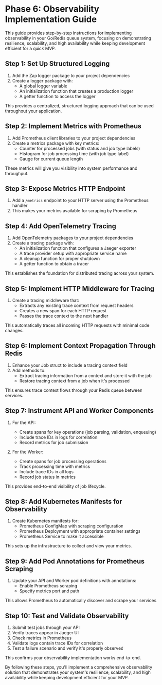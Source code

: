 # Phase 6: Observability Implementation Guide

This guide provides step-by-step instructions for implementing observability in your Go/Redis queue system, focusing on demonstrating resilience, scalability, and high availability while keeping development efficient for a quick MVP.

## Step 1: Set Up Structured Logging

1. Add the Zap logger package to your project dependencies
2. Create a logger package with:
    - A global logger variable
    - An initialization function that creates a production logger
    - A getter function to access the logger

This provides a centralized, structured logging approach that can be used throughout your application.

## Step 2: Implement Metrics with Prometheus

1. Add Prometheus client libraries to your project dependencies
2. Create a metrics package with key metrics:
    - Counter for processed jobs (with status and job type labels)
    - Histogram for job processing time (with job type label)
    - Gauge for current queue length

These metrics will give you visibility into system performance and throughput.

## Step 3: Expose Metrics HTTP Endpoint

1. Add a `/metrics` endpoint to your HTTP server using the Prometheus handler
2. This makes your metrics available for scraping by Prometheus

## Step 4: Add OpenTelemetry Tracing

1. Add OpenTelemetry packages to your project dependencies
2. Create a tracing package with:
    - An initialization function that configures a Jaeger exporter
    - A trace provider setup with appropriate service name
    - A cleanup function for proper shutdown
    - A getter function to obtain a tracer

This establishes the foundation for distributed tracing across your system.

## Step 5: Implement HTTP Middleware for Tracing

1. Create a tracing middleware that:
    - Extracts any existing trace context from request headers
    - Creates a new span for each HTTP request
    - Passes the trace context to the next handler

This automatically traces all incoming HTTP requests with minimal code changes.

## Step 6: Implement Context Propagation Through Redis

1. Enhance your Job struct to include a tracing context field
2. Add methods to:
    - Extract tracing information from a context and store it with the job
    - Restore tracing context from a job when it's processed

This ensures trace context flows through your Redis queue between services.

## Step 7: Instrument API and Worker Components

1. For the API:
    - Create spans for key operations (job parsing, validation, enqueuing)
    - Include trace IDs in logs for correlation
    - Record metrics for job submission

2. For the Worker:
    - Create spans for job processing operations
    - Track processing time with metrics
    - Include trace IDs in all logs
    - Record job status in metrics

This provides end-to-end visibility of job lifecycle.

## Step 8: Add Kubernetes Manifests for Observability

1. Create Kubernetes manifests for:
    - Prometheus ConfigMap with scraping configuration
    - Prometheus Deployment with appropriate container settings
    - Prometheus Service to make it accessible

This sets up the infrastructure to collect and view your metrics.

## Step 9: Add Pod Annotations for Prometheus Scraping

1. Update your API and Worker pod definitions with annotations:
    - Enable Prometheus scraping
    - Specify metrics port and path

This allows Prometheus to automatically discover and scrape your services.

## Step 10: Test and Validate Observability

1. Submit test jobs through your API
2. Verify traces appear in Jaeger UI
3. Check metrics in Prometheus
4. Validate logs contain trace IDs for correlation
5. Test a failure scenario and verify it's properly observed

This confirms your observability implementation works end-to-end.

By following these steps, you'll implement a comprehensive observability solution that demonstrates your system's resilience, scalability, and high availability while keeping development efficient for your MVP.